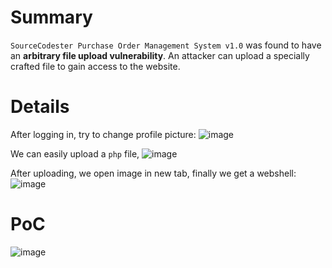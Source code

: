 # Summary
`SourceCodester Purchase Order Management System v1.0` was found to have an **arbitrary file upload vulnerability**.
An attacker can upload a specially crafted file to gain access to the website.

# Details
After logging in, try to change profile picture:
![image](https://github.com/user-attachments/assets/b8be0f88-f46a-4a04-ba1e-15c16aa0baf4)

We can easily upload a `php` file,
![image](https://github.com/user-attachments/assets/8a2d7560-d784-4c0d-bf36-541c4a254670)

After uploading, we open image in new tab, finally we get a webshell:
![image](https://github.com/user-attachments/assets/7c612863-e581-4517-8af9-1016ced18d81)


# PoC
![image](https://github.com/user-attachments/assets/0ae201f5-0a7d-4a75-bdd8-1aadf2fc2bcf)
